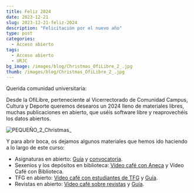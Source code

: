 ```yaml
---
title: Feliz 2024
date: 2023-12-21
slug: 2023-12-21-feliz-2024
description: "Felicitación por el nuevo año"
type: post
categories:
  - Acceso abierto
tags:
  - Acceso abierto
  - URJC
bg_image: /images/blog/Christmas_OfiLibre_2_.jpg 
thumb: /images/blog/Christmas_OfiLibre_2_.jpg
---
```



Querida comunidad universitaria:

Desde la OfiLibre, perteneciente al Vicerrectorado de Comunidad Campus, Cultura y Deporte queremos desearos un 2024 lleno de materiales libres, muchas publicaciones en abierto, que uséis software libre y reaprovechéis los datos abiertos.

![PEQUEÑO_2_Christmas_](/images/blog/PEQUEÑO_2_Christmas_.jpg)

Y para abrir boca, os dejamos algunos materiales que hemos ido haciendo a lo largo de este curso:

- Asignaturas en abierto: [Guía](https://ofilibre.urjc.es/guias/convocatoria-asignaturas-abierto/) y [convocatoria](https://ofilibre.urjc.es/documentos/convocatoria-asignaturas-abierto-2023-2024.pdf).
- Sexenios y los depósitos en biblioteca: [Vídeo café con Aneca](https://tv.urjc.es/video/655f23abf8ceb77a9924a4d2) y Vídeo Café con Biblioteca.
- TFG en abierto: [Vídeo café con estudiantes de TFG](https://tv.urjc.es/video/65816fa1f8ceb7097e39045dhttps://tv.urjc.es/video/65816fa1f8ceb7097e39045d) y [Guía](https://ofilibre.urjc.es/guias/tfg-abierto/).
- Revistas en abierto: [Vídeo café sobre revistas](https://tv.urjc.es/video/65814c34f8ceb7f95772f4a2) y [Guía](https://ofilibre.urjc.es/blog/convocatoria-revistas/).






